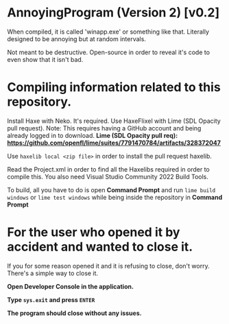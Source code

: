 # AnnoyingProgram (Version 2) [v0.2]
When compiled, it is called 'winapp.exe' or something like that.
Literally designed to be annoying but at random intervals.

Not meant to be destructive. Open-source in order to reveal it's code to even show that it isn't bad.

# Compiling information related to this repository.

Install Haxe with Neko. It's required.
Use HaxeFlixel with Lime (SDL Opacity pull request).
Note: This requires having a GitHub account and being already logged in to download.
**Lime (SDL Opacity pull req): https://github.com/openfl/lime/suites/7791470784/artifacts/328372047**

Use ``haxelib local <zip file>`` in order to install the pull request haxelib.

Read the Project.xml in order to find all the Haxelibs required in order to compile this.
You also need Visual Studio Community 2022 Build Tools.

To build, all you have to do is open **Command Prompt**
and run ``lime build windows`` or ``lime test windows``
while being inside the repository in **Command Prompt**

# For the user who opened it by accident and wanted to close it.

If you for some reason opened it and it is refusing to close, don't worry.
There's a simple way to close it.

**Open Developer Console in the application.**

**Type ``sys.exit`` and press ``ENTER``**

**The program should close without any issues.**